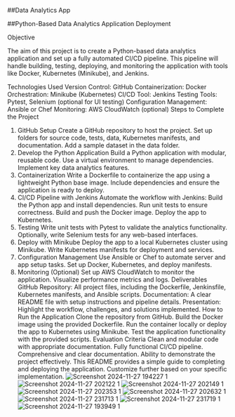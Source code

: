 ##Data Analytics App

##Python-Based Data Analytics Application Deployment

Objective

The aim of this project is to create a Python-based data analytics application and set up a fully automated CI/CD pipeline. This pipeline will handle building, testing, deploying, and monitoring the application with tools like Docker, Kubernetes (Minikube), and Jenkins.

Technologies Used
Version Control: GitHub
Containerization: Docker
Orchestration: Minikube (Kubernetes)
CI/CD Tool: Jenkins
Testing Tools: Pytest, Selenium (optional for UI testing)
Configuration Management: Ansible or Chef
Monitoring: AWS CloudWatch (optional)
Steps to Complete the Project
1. GitHub Setup
Create a GitHub repository to host the project.
Set up folders for source code, tests, data, Kubernetes manifests, and documentation.
Add a sample dataset in the data folder.
2. Develop the Python Application
Build a Python application with modular, reusable code.
Use a virtual environment to manage dependencies.
Implement key data analytics features.
3. Containerization
Write a Dockerfile to containerize the app using a lightweight Python base image.
Include dependencies and ensure the application is ready to deploy.
4. CI/CD Pipeline with Jenkins
Automate the workflow with Jenkins:
Build the Python app and install dependencies.
Run unit tests to ensure correctness.
Build and push the Docker image.
Deploy the app to Kubernetes.
5. Testing
Write unit tests with Pytest to validate the analytics functionality.
Optionally, write Selenium tests for any web-based interfaces.
6. Deploy with Minikube
Deploy the app to a local Kubernetes cluster using Minikube.
Write Kubernetes manifests for deployment and services.
7. Configuration Management
Use Ansible or Chef to automate server and app setup tasks.
Set up Docker, Kubernetes, and deploy manifests.
8. Monitoring (Optional)
Set up AWS CloudWatch to monitor the application.
Visualize performance metrics and logs.
Deliverables
GitHub Repository: All project files, including the Dockerfile, Jenkinsfile, Kubernetes manifests, and Ansible scripts.
Documentation: A clear README file with setup instructions and pipeline details.
Presentation: Highlight the workflow, challenges, and solutions implemented.
How to Run the Application
Clone the repository from GitHub.
Build the Docker image using the provided Dockerfile.
Run the container locally or deploy the app to Kubernetes using Minikube.
Test the application functionality with the provided scripts.
Evaluation Criteria
Clean and modular code with appropriate documentation.
Fully functional CI/CD pipeline.
Comprehensive and clear documentation.
Ability to demonstrate the project effectively.
This README provides a simple guide to completing and deploying the application. Customize further based on your specific implementation.
![Screenshot 2024-11-27 194227 1](https://github.com/user-attachments/assets/e46e63d0-32cf-40f5-bd24-3a8156dfccfb)
![Screenshot 2024-11-27 202122 1](https://github.com/user-attachments/assets/b93a416b-aa87-40a8-891e-26a904ac200c)
![Screenshot 2024-11-27 202149 1](https://github.com/user-attachments/assets/f991392b-04c2-4e43-b6eb-793480859b08)
![Screenshot 2024-11-27 202353 1](https://github.com/user-attachments/assets/1f980d94-aebf-4063-bd2e-0f4b7b99b961)
![Screenshot 2024-11-27 202632 1](https://github.com/user-attachments/assets/a54606b4-9d0d-4cbe-a729-7e557fe715a3)
![Screenshot 2024-11-27 231713 1](https://github.com/user-attachments/assets/71c7550a-26f5-44d8-97a8-2fac48f1b09f)
![Screenshot 2024-11-27 231719 1](https://github.com/user-attachments/assets/1b713e15-96c7-4b75-a95d-f344999788e2)
![Screenshot 2024-11-27 193949 1](https://github.com/user-attachments/assets/0dc13d12-f387-4f6a-8026-d6075b10432e)
